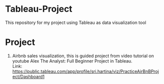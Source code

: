 # Tableau-Project
This repository for my project using Tableau as data visualization tool

# Project
1. Airbnb sales visualization, this is guided project from video tutorial on youtube Alex The Analyst: Full Beginner Project in Tableau.  
   Link: https://public.tableau.com/app/profile/sri.hartina/viz/PracticeAirBnBProject/Dashboard1
